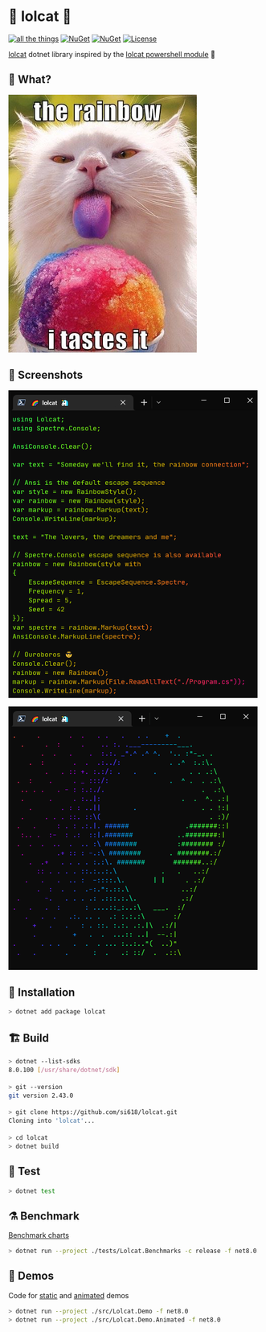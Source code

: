 # 🌈 lolcat 🦄

[![all the things](https://github.com/si618/lolcat/actions/workflows/workflow.yml/badge.svg)](https://github.com/si618/lolcat/actions/workflows/workflow.yml)
[![NuGet](https://img.shields.io/nuget/v/lolcat.png)](https://www.nuget.org/packages/lolcat)
[![NuGet](https://img.shields.io/nuget/dt/lolcat.png)](https://www.nuget.org/stats/packages/lolcat?groupby=ClientName)
[![License](https://img.shields.io/badge/license-Apache_2.0-blue.svg)](LICENSE)

[lolcat](https://github.com/busyloop/lolcat) dotnet library inspired by the [lolcat powershell module](https://github.com/andot/lolcat) 🙇‍

## 🧐 What?

![The Rainbow](https://raw.githubusercontent.com/si618/lolcat/main/assets/Nom.webp "The Rainbow")

## 📸 Screenshots

![Ouroboros](https://raw.githubusercontent.com/si618/lolcat/main/assets/Ouroboros.webp "Ouroboros")

![AlienIsBeautiful](https://raw.githubusercontent.com/si618/lolcat/main/assets/AlienIsBeautiful.gif "Alien is beautiful")

## 🚧 Installation

```bash
> dotnet add package lolcat
```

## 🏗 Build️

```bash
> dotnet --list-sdks
8.0.100 [/usr/share/dotnet/sdk]

> git --version
git version 2.43.0

> git clone https://github.com/si618/lolcat.git
Cloning into 'lolcat'...

> cd lolcat
> dotnet build
```

## 🧪 Test

```bash
> dotnet test
```

## ⚗ Benchmark

[Benchmark charts](https://si618.github.io/lolcat/dev/bench)

```bash
> dotnet run --project ./tests/Lolcat.Benchmarks -c release -f net8.0
```

## 🎉 Demos

Code for [static](https://github.com/si618/lolcat/blob/main/src/Lolcat.Demo/Program.cs) and [animated](https://github.com/si618/lolcat/blob/main/src/Lolcat.Demo.Animated/Program.cs) demos

```bash
> dotnet run --project ./src/Lolcat.Demo -f net8.0
> dotnet run --project ./src/Lolcat.Demo.Animated -f net8.0
```
